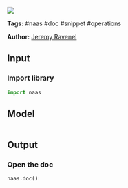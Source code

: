 <a href="https://app.naas.ai/user-redirect/naas/downloader?url=https://raw.githubusercontent.com/jupyter-naas/awesome-notebooks/master/Naas/Naas_Doc_demo.ipynb" target="_parent"><img src="https://naasai-public.s3.eu-west-3.amazonaws.com/open_in_naas.svg"/></a>

**Tags:** #naas #doc #snippet #operations

**Author:** [Jeremy Ravenel](https://www.linkedin.com/in/ACoAAAJHE7sB5OxuKHuzguZ9L6lfDHqw--cdnJg/)

## Input

### Import library


```python
import naas
```

## Model


```python

```

## Output

### Open the doc


```python
naas.doc()
```
